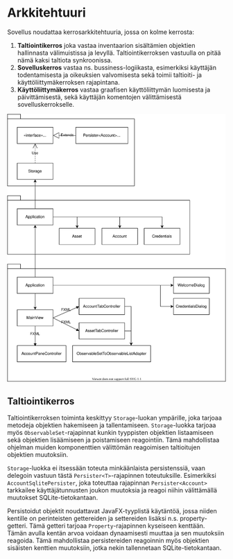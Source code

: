# Arkkitehtuuri

Sovellus noudattaa kerrosarkkitehtuuria, jossa on kolme kerrosta:

1. **Taltiointikerros** joka vastaa inventaarion sisältämien objektien hallinnasta
   välimuistissa ja levyllä. Taltiointikerroksen vastuulla on pitää nämä kaksi
   taltiota synkroonissa.
2. **Sovelluskerros** vastaa ns. bussiness-logiikasta, esimerkiksi käyttäjän
   todentamisesta ja oikeuksien valvomisesta sekä toimii taltioiti- ja
   käyttöliittymäkerroksen rajapintana.
3. **Käyttöliittymäkerros** vastaa graafisen käyttöliittymän luomisesta ja
   päivittämisestä, sekä käyttäjän komentojen välittämisestä sovelluskerrokselle.

![Arkkitehtuuri UML-kaavion muodossa](./architecture.svg)

## Taltiointikerros

Taltiointikerroksen toiminta keskittyy `Storage`-luokan ympärille, joka
tarjoaa metodeja objektien hakemiseen ja tallentamiseen.  `Storage`-luokka
tarjoaa myös `ObservableSet`-rajapinnat kunkin tyyppisten objektien listaamiseen
sekä objektien lisäämiseen ja poistamiseen reagointiin.  Tämä mahdollistaa
ohjelman muiden komponenttien välittömän reagoimisen taltioitujen objektien
muutoksiin.

`Storage`-luokka ei itsessään toteuta minkäänlaista persistenssiä, vaan
delegoin vastuun tästä `Persister<T>`-rajapinnen toteutuksille.  Esimerkiksi
`AccountSqlitePersister`, joka toteuttaa rajapinnan `Persister<Account>`
tarkkailee käyttäjätunnusten joukon muutoksia ja reagoi niihin välittämällä
muutokset SQLite-tietokantaan.

Persistoidut objektit noudattavat JavaFX-tyyplistä käytäntöä, jossa niiden
kentille on perinteisten gettereiden ja settereiden lisäksi n.s. property-getteri.
Tämä getteri tarjoaa `Property`-rajapinnen kyseiseen kenttään. Tämän avulla kentän
arvoa voidaan dynaamisesti muuttaa ja sen muutoksiin reagoida. Tämä mahdollistaa
persistereiden reagoinnin myös objektien sisäisten kenttien muutoksiin, jotka nekin
tallennetaan SQLite-tietokantaan.
